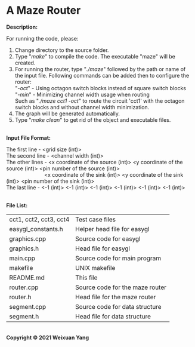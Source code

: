 # A Maze Router
<b>Description:</b><br>

For running the code, please:
1) Change directory to the source folder.
2) Type "<i>make</i>" to compile the code. The executable "maze" will be created.
3) For running the router, type "<i>./maze</i>" followed by the path or name of the input file. Following commands can be added then to configure the router: <br>
   "<i>-oct</i>" - Using octagon switch blocks instead of square switch blocks <br>
   "<i>-min</i>" - Minimizing channel width usage when routing <br>
   Such as "<i>./maze cct1 -oct</i>" to route the circuit 'cct1' with the octagon switch blocks and without channel width minimization.
4) The graph will be generated automatically.
5) Type "<i>make clean</i>" to get rid of the object and executable files.

<br><b>Input File Format:</b><br>

The first line - <grid size (int)> <br>
The second line - <channel width (int)> <br>
The other lines - <x coordinate of the source (int)> <y coordinate of the source (int)> <pin number of the source (int)> <br>
&emsp;&emsp;&emsp;&emsp;&emsp;&emsp;&emsp;&nbsp;<x coordinate of the sink (int)> <y coordinate of the sink (int)> <pin number of the sink (int)> <br>
The last line - <-1 (int)> <-1 (int)> <-1 (int)> <-1 (int)> <-1 (int)> <-1 (int)>

<br><b>File List:</b><br>

<table border="0">
    <tr>
        <td>cct1, cct2, cct3, cct4</td>
        <td>Test case files</td>
    </tr>
    <tr>
        <td>easygl_constants.h</td>
        <td>Helper head file for easygl</td>
    </tr>
    <tr>
        <td>graphics.cpp</td>
        <td>Source code for easygl</td>
    </tr>
    <tr>
        <td>graphics.h</td>
        <td>Head file for easygl</td>
    </tr>
    <tr>
        <td>main.cpp</td>
        <td>Source code for main program</td>
    </tr>
    <tr>
        <td>makefile</td>
        <td>UNIX makefile</td>
    </tr>
    <tr>
        <td>README.md</td>
        <td>This file</td>
    </tr>
    <tr>
        <td>router.cpp</td>
        <td>Source code for the maze router</td>
    </tr>
    <tr>
        <td>router.h</td>
        <td>Head file for the maze router</td>
    </tr>
    <tr>
        <td>segment.cpp</td>
        <td>Source code for data structure</td>
    </tr>
    <tr>
        <td>segment.h</td>
        <td>Head file for data structure</td>
    </tr>
</table>


<br><b>Copyright © 2021 Weixuan Yang</b>
